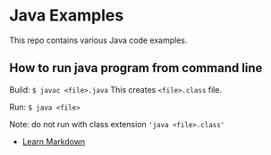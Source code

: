 # Java Examples

This repo contains various Java code examples.

## How to run java program from command line

Build: `$ javac <file>.java`
This creates `<file>.class` file.

Run: `$ java <file>`

Note: do not run with class extension `'java <file>.class'`

* [Learn Markdown](https://bitbucket.org/tutorials/markdowndemo)
